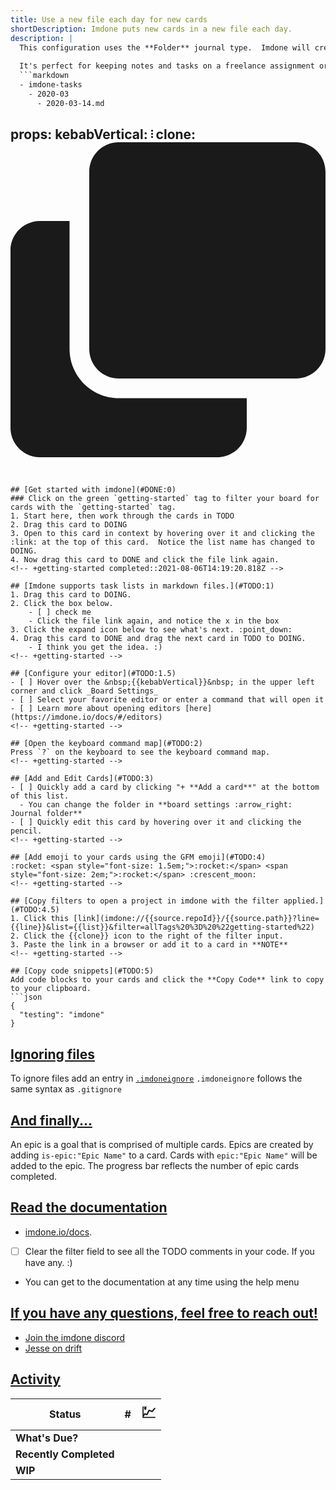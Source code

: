 ```yaml
---
title: Use a new file each day for new cards
shortDescription: Imdone puts new cards in a new file each day.
description: |
  This configuration uses the **Folder** journal type.  Imdone will create a new markdown file each day and every card created in imdone that day will be appended to it.  
    
  It's perfect for keeping notes and tasks on a freelance assignment or journaling.
  ```markdown
  - imdone-tasks
    - 2020-03
      - 2020-03-14.md
  ```
props:
  kebabVertical: <svg data-v-5bf4cb66="" version="1.1" width="3" height="16" viewBox="0 0 3 16" aria-hidden="true" class="octicon octicon-kebab-vertical"><path data-v-5bf4cb66="" fill-rule="evenodd" d="M0 2.5a1.5 1.5 0 1 0 3 0 1.5 1.5 0 0 0-3 0zm0 5a1.5 1.5 0 1 0 3 0 1.5 1.5 0 0 0-3 0zM1.5 14a1.5 1.5 0 1 1 0-3 1.5 1.5 0 0 1 0 3z"></path></svg>
  clone: <svg aria-hidden="true" focusable="false" data-prefix="fa" data-icon="clone" role="img" xmlns="http://www.w3.org/2000/svg" viewBox="0 0 512 512" class="svg-inline--fa fa-clone fa-w-16"><path fill="currentColor" d="M464 0c26.51 0 48 21.49 48 48v288c0 26.51-21.49 48-48 48H176c-26.51 0-48-21.49-48-48V48c0-26.51 21.49-48 48-48h288M176 416c-44.112 0-80-35.888-80-80V128H48c-26.51 0-48 21.49-48 48v288c0 26.51 21.49 48 48 48h288c26.51 0 48-21.49 48-48v-48H176z" class=""></path></svg>
---
```


## [Get started with imdone](#DONE:0)
### Click on the green `getting-started` tag to filter your board for cards with the `getting-started` tag.
1. Start here, then work through the cards in TODO
2. Drag this card to DOING
3. Open to this card in context by hovering over it and clicking the :link: at the top of this card.  Notice the list name has changed to DOING.
4. Now drag this card to DONE and click the file link again.
<!-- +getting-started completed::2021-08-06T14:19:20.818Z -->

## [Imdone supports task lists in markdown files.](#TODO:1)
1. Drag this card to DOING.
2. Click the box below.
    - [ ] check me
    - Click the file link again, and notice the x in the box
3. Click the expand icon below to see what's next. :point_down:
4. Drag this card to DONE and drag the next card in TODO to DOING.
    - I think you get the idea. :)
<!-- +getting-started -->

## [Configure your editor](#TODO:1.5)
- [ ] Hover over the &nbsp;{{kebabVertical}}&nbsp; in the upper left corner and click _Board Settings_
- [ ] Select your favorite editor or enter a command that will open it
- [ ] Learn more about opening editors [here](https://imdone.io/docs/#/editors)
<!-- +getting-started -->

## [Open the keyboard command map](#TODO:2)
Press `?` on the keyboard to see the keyboard command map.
<!-- +getting-started -->

## [Add and Edit Cards](#TODO:3)
- [ ] Quickly add a card by clicking "+ **Add a card**" at the bottom of this list.
  - You can change the folder in **board settings :arrow_right: Journal folder**
- [ ] Quickly edit this card by hovering over it and clicking the pencil.
<!-- +getting-started -->

## [Add emoji to your cards using the GFM emoji](#TODO:4)
:rocket: <span style="font-size: 1.5em;">:rocket:</span> <span style="font-size: 2em;">:rocket:</span> :crescent_moon: 
<!-- +getting-started -->

## [Copy filters to open a project in imdone with the filter applied.](#TODO:4.5)
1. Click this [link](imdone://{{source.repoId}}/{{source.path}}?line={{line}}&list={{list}}&filter=allTags%20%3D%20%22getting-started%22)
2. Click the {{clone}} icon to the right of the filter input.
3. Paste the link in a browser or add it to a card in **NOTE**
<!-- +getting-started -->

## [Copy code snippets](#TODO:5)
Add code blocks to your cards and click the **Copy Code** link to copy to your clipboard.
```json
{
  "testing": "imdone"
}
```
<!-- +getting-started -->

## [Ignoring files](#TODO:6)
To ignore files add an entry in [`.imdoneignore`](.imdoneignore)
`.imdoneignore` follows the same syntax as `.gitignore`
<!-- +getting-started -->

## [And finally...](#TODO:7)
An epic is a goal that is comprised of multiple cards.
Epics are created by adding `is-epic:"Epic Name"` to a card.
Cards with `epic:"Epic Name"` will be added to the epic.
The progress bar reflects the number of epic cards completed.
<!-- 
expand::1
+getting-started
is-epic::"Getting Started"
-->

## [Read the documentation](#TODO:8)
- [imdone.io/docs](https://imdone.io/docs).
- [ ] Clear the filter field to see all the TODO comments in your code.  If you have any. :)
- You can get to the documentation at any time using the help menu
<!-- +getting-started epic::"Getting Started" -->

<!-- 
## [Put your TODOs in block comments to keep them out of generated content.](#TODO:9)
[//]: # (+getting-started epic::"Getting Started")
-->

## [If you have any questions, feel free to reach out!](#TODO:10)
- [Join the imdone discord](https://discord.gg/b5UQ8HD2hy)
- [Jesse on drift](https://drift.me/jesse36)
<!-- +getting-started epic::"Getting Started" -->

## [Activity](#NOTE:0)
<!-- 
expand::1
-->
| Status                 | #                                           | <span style="font-size: 1.5em;">:chart:</span> |
|------------------------|---------------------------------------------|------------------------------------------------|
| **What's Due?**        | <!--[{{totals["What's Due?"]}}]-->          | <!--[ {{dueEmoji}} ]-->                        |
| **Recently Completed** | <!--[ {{totals["Recently Completed"]}} ]--> | <!--[ {{recentEmoji}} ]-->                     |
| **WIP**                | <!--[ {{totals["DOING"]}} ]-->              | <!--[ {{wipEmoji}} ]-->                        |
